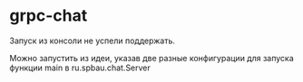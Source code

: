 # grpc-chat

Запуск из консоли не успели поддержать.

Можно запустить из идеи, указав две разные конфигурации для запуска функции main в ru.spbau.chat.Server

